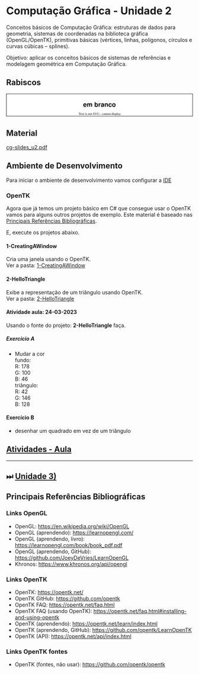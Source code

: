 # Computação Gráfica - Unidade 2  

Conceitos básicos de Computação Gráfica: estruturas de dados para geometria, sistemas de coordenadas na biblioteca gráfica (OpenGL/OpenTK), primitivas básicas (vértices, linhas, polígonos, círculos e curvas cúbicas – splines).  

Objetivo: aplicar os conceitos básicos de sistemas de referências e modelagem geométrica em Computação Gráfica.  

## Rabiscos

![aulaRabiscos](aulaRabiscos.drawio.svg)

## Material  

[cg-slides_u2.pdf](./cg-slides_u2.pdf "cg-slides_u2.pdf")  

## Ambiente de Desenvolvimento

Para iniciar o ambiente de desenvolvimento vamos configurar a [IDE](IDE.md "IDE")  

### OpenTK

Agora que já temos um projeto básico em C# que consegue usar o OpenTK vamos para alguns outros projetos de exemplo. Este material é baseado nas [Principais Referências Bibliográficas​](./README.md#principais-referências-bibliográficas​).  

E, execute os projetos abaixo.  

#### 1-CreatingAWindow

Cria uma janela usando o OpenTK.  
Ver a pasta: [1-CreatingAWindow](OpenTK/Chapter1/1-CreatingAWindow)  

#### 2-HelloTriangle

Exibe a representação de um triângulo usando OpenTK.  
Ver a pasta: [2-HelloTriangle](OpenTK/Chapter1/2-HelloTriangle)  

#### Atividade aula: 24-03-2023

Usando o fonte do projeto: **2-HelloTriangle** faça.

##### Exercício A

- Mudar a cor  
  fundo:  
    R: 178  
    G: 100  
    B: 46  
  triângulo:  
    R: 42  
    G: 146  
    B: 128  

#### Exercício B

- desenhar um quadrado em vez de um triângulo  

## [Atividades - Aula](Atividade2/README.md "Atividades - Aula")  

----------

## ⏭ [Unidade 3)](../Unidade3/README.md "Unidade 3")  

## Principais Referências Bibliográficas​

### Links OpenGL

- OpenGL: <https://en.wikipedia.org/wiki/OpenGL>  
- OpenGL (aprendendo): <https://learnopengl.com/>  
- OpenGL (aprendendo, livro): <https://learnopengl.com/book/book_pdf.pdf>
- OpenGL (aprendendo, GitHub): <https://github.com/JoeyDeVries/LearnOpenGL>  
- Khronos: <https://www.khronos.org/api/opengl>  

### Links OpenTK

- OpenTK: <https://opentk.net/>  
- OpenTK GitHub: <https://github.com/opentk>  
- OpenTK FAQ: <https://opentk.net/faq.html>  
- OpenTK FAQ (usando OpenTK): <https://opentk.net/faq.html#installing-and-using-opentk>  
- OpenTK (aprendendo): <https://opentk.net/learn/index.html>  
- OpenTK (aprendendo, GitHub): <https://github.com/opentk/LearnOpenTK>  
- OpenTK (API): <https://opentk.net/api/index.html>  

### Links OpenTK fontes

- OpenTK (fontes, não usar): <https://github.com/opentk/opentk>  
